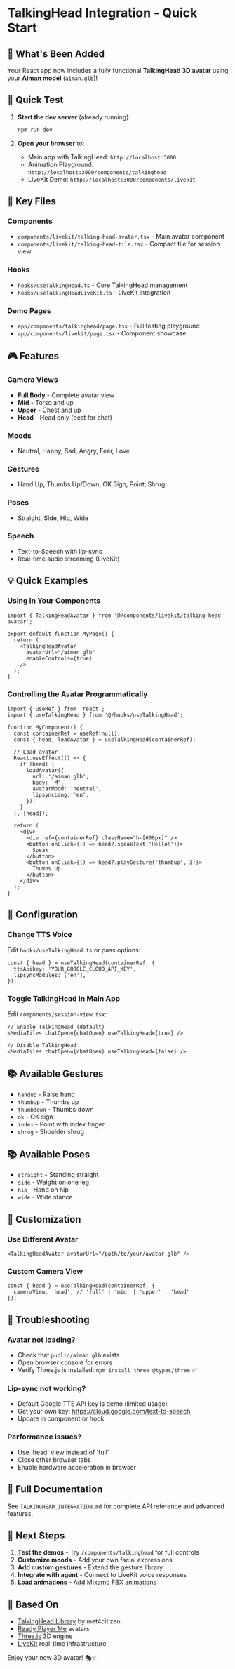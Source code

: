 # TalkingHead Integration - Quick Start

## 🎉 What's Been Added

Your React app now includes a fully functional **TalkingHead 3D avatar** using your **Aiman model** (`aiman.glb`)!

## 🚀 Quick Test

1. **Start the dev server** (already running):
   ```bash
   npm run dev
   ```

2. **Open your browser** to:
   - Main app with TalkingHead: `http://localhost:3000`
   - Animation Playground: `http://localhost:3000/components/talkinghead`
   - LiveKit Demo: `http://localhost:3000/components/livekit`

## 📁 Key Files

### Components
- `components/livekit/talking-head-avatar.tsx` - Main avatar component
- `components/livekit/talking-head-tile.tsx` - Compact tile for session view

### Hooks
- `hooks/useTalkingHead.ts` - Core TalkingHead management
- `hooks/useTalkingHeadLiveKit.ts` - LiveKit integration

### Demo Pages
- `app/components/talkinghead/page.tsx` - Full testing playground
- `app/components/livekit/page.tsx` - Component showcase

## 🎮 Features

### Camera Views
- **Full Body** - Complete avatar view
- **Mid** - Torso and up
- **Upper** - Chest and up
- **Head** - Head only (best for chat)

### Moods
- Neutral, Happy, Sad, Angry, Fear, Love

### Gestures
- Hand Up, Thumbs Up/Down, OK Sign, Point, Shrug

### Poses
- Straight, Side, Hip, Wide

### Speech
- Text-to-Speech with lip-sync
- Real-time audio streaming (LiveKit)

## 💡 Quick Examples

### Using in Your Components

```tsx
import { TalkingHeadAvatar } from '@/components/livekit/talking-head-avatar';

export default function MyPage() {
  return (
    <TalkingHeadAvatar 
      avatarUrl="/aiman.glb"
      enableControls={true}
    />
  );
}
```

### Controlling the Avatar Programmatically

```tsx
import { useRef } from 'react';
import { useTalkingHead } from '@/hooks/useTalkingHead';

function MyComponent() {
  const containerRef = useRef(null);
  const { head, loadAvatar } = useTalkingHead(containerRef);

  // Load avatar
  React.useEffect(() => {
    if (head) {
      loadAvatar({
        url: '/aiman.glb',
        body: 'M',
        avatarMood: 'neutral',
        lipsyncLang: 'en',
      });
    }
  }, [head]);

  return (
    <div>
      <div ref={containerRef} className="h-[600px]" />
      <button onClick={() => head?.speakText('Hello!')}>
        Speak
      </button>
      <button onClick={() => head?.playGesture('thumbup', 3)}>
        Thumbs Up
      </button>
    </div>
  );
}
```

## 🔧 Configuration

### Change TTS Voice

Edit `hooks/useTalkingHead.ts` or pass options:

```tsx
const { head } = useTalkingHead(containerRef, {
  ttsApikey: 'YOUR_GOOGLE_CLOUD_API_KEY',
  lipsyncModules: ['en'],
});
```

### Toggle TalkingHead in Main App

Edit `components/session-view.tsx`:

```tsx
// Enable TalkingHead (default)
<MediaTiles chatOpen={chatOpen} useTalkingHead={true} />

// Disable TalkingHead
<MediaTiles chatOpen={chatOpen} useTalkingHead={false} />
```

## 📚 Available Gestures

- `handup` - Raise hand
- `thumbup` - Thumbs up
- `thumbdown` - Thumbs down  
- `ok` - OK sign
- `index` - Point with index finger
- `shrug` - Shoulder shrug

## 📚 Available Poses

- `straight` - Standing straight
- `side` - Weight on one leg
- `hip` - Hand on hip
- `wide` - Wide stance

## 🎨 Customization

### Use Different Avatar

```tsx
<TalkingHeadAvatar avatarUrl="/path/to/your/avatar.glb" />
```

### Custom Camera View

```tsx
const { head } = useTalkingHead(containerRef, {
  cameraView: 'head', // 'full' | 'mid' | 'upper' | 'head'
});
```

## 🐛 Troubleshooting

### Avatar not loading?
- Check that `public/aiman.glb` exists
- Open browser console for errors
- Verify Three.js is installed: `npm install three @types/three` ✅

### Lip-sync not working?
- Default Google TTS API key is demo (limited usage)
- Get your own key: https://cloud.google.com/text-to-speech
- Update in component or hook

### Performance issues?
- Use 'head' view instead of 'full'
- Close other browser tabs
- Enable hardware acceleration in browser

## 📖 Full Documentation

See `TALKINGHEAD_INTEGRATION.md` for complete API reference and advanced features.

## 🎯 Next Steps

1. **Test the demos** - Try `/components/talkinghead` for full controls
2. **Customize moods** - Add your own facial expressions
3. **Add custom gestures** - Extend the gesture library
4. **Integrate with agent** - Connect to LiveKit voice responses
5. **Load animations** - Add Mixamo FBX animations

## 🌟 Based On

- [TalkingHead Library](https://github.com/met4citizen/TalkingHead) by met4citizen
- [Ready Player Me](https://readyplayer.me/) avatars
- [Three.js](https://threejs.org/) 3D engine
- [LiveKit](https://livekit.io/) real-time infrastructure

Enjoy your new 3D avatar! 🎭✨






